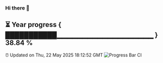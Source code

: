 ### Hi there 👋
⏳ Year progress { ███████████▁▁▁▁▁▁▁▁▁▁▁▁▁▁▁▁▁▁▁ } 38.84 %
---
⏰ Updated on Thu, 22 May 2025 18:12:52 GMT
![Progress Bar CI](https://github.com/Moyi321/Moyi321/workflows/Progress%20Bar%20CI/badge.svg)

